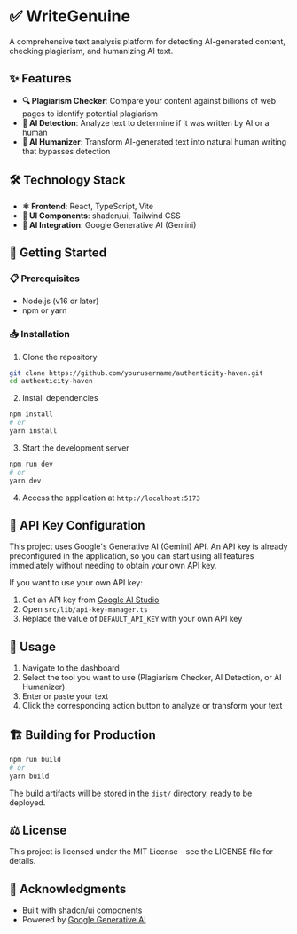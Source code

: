 # ✅ WriteGenuine

A comprehensive text analysis platform for detecting AI-generated content, checking plagiarism, and humanizing AI text.

## ✨ Features

- **🔍 Plagiarism Checker**: Compare your content against billions of web pages to identify potential plagiarism
- **🤖 AI Detection**: Analyze text to determine if it was written by AI or a human
- **👤 AI Humanizer**: Transform AI-generated text into natural human writing that bypasses detection

## 🛠️ Technology Stack

- **⚛️ Frontend**: React, TypeScript, Vite
- **🎨 UI Components**: shadcn/ui, Tailwind CSS
- **🧠 AI Integration**: Google Generative AI (Gemini)

## 🚀 Getting Started

### 📋 Prerequisites

- Node.js (v16 or later)
- npm or yarn

### 📥 Installation

1. Clone the repository
```sh
git clone https://github.com/yourusername/authenticity-haven.git
cd authenticity-haven
```

2. Install dependencies
```sh
npm install
# or
yarn install
```

3. Start the development server
```sh
npm run dev
# or
yarn dev
```

4. Access the application at `http://localhost:5173`

## 🔑 API Key Configuration

This project uses Google's Generative AI (Gemini) API. An API key is already preconfigured in the application, so you can start using all features immediately without needing to obtain your own API key.

If you want to use your own API key:
1. Get an API key from [Google AI Studio](https://makersuite.google.com/app/apikey)
2. Open `src/lib/api-key-manager.ts`
3. Replace the value of `DEFAULT_API_KEY` with your own API key

## 📝 Usage

1. Navigate to the dashboard
2. Select the tool you want to use (Plagiarism Checker, AI Detection, or AI Humanizer)
3. Enter or paste your text
4. Click the corresponding action button to analyze or transform your text

## 🏗️ Building for Production

```sh
npm run build
# or
yarn build
```

The build artifacts will be stored in the `dist/` directory, ready to be deployed.

## ⚖️ License

This project is licensed under the MIT License - see the LICENSE file for details.

## 🙏 Acknowledgments

- Built with [shadcn/ui](https://ui.shadcn.com/) components
- Powered by [Google Generative AI](https://ai.google.dev/)
